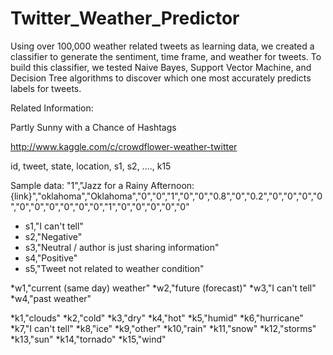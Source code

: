 Twitter_Weather_Predictor
=========================

Using over 100,000 weather related tweets as learning data, we created a classifier to generate the sentiment, time frame, and weather for tweets. To build this classifier, we tested Naive Bayes, Support Vector Machine, and Decision Tree algorithms to discover which one most accurately predicts labels for tweets.




Related Information:

Partly Sunny with a Chance of Hashtags

http://www.kaggle.com/c/crowdflower-weather-twitter

id, tweet, state, location, s1, s2, ...., k15

Sample data: "1","Jazz for a Rainy Afternoon:  {link}","oklahoma","Oklahoma","0","0","1","0","0","0.8","0","0.2","0","0","0","0","0","0","0","0","0","0","1","0","0","0","0","0"

* s1,"I can't tell"
* s2,"Negative"
* s3,"Neutral / author is just sharing information"
* s4,"Positive"
* s5,"Tweet not related to weather condition"

*w1,"current (same day) weather"
*w2,"future (forecast)"
*w3,"I can't tell"
*w4,"past weather"

*k1,"clouds"
*k2,"cold"
*k3,"dry"
*k4,"hot"
*k5,"humid"
*k6,"hurricane"
*k7,"I can't tell"
*k8,"ice"
*k9,"other"
*k10,"rain"
*k11,"snow"
*k12,"storms"
*k13,"sun"
*k14,"tornado"
*k15,"wind"